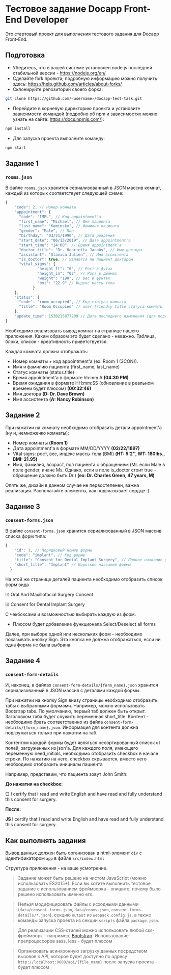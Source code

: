 # Тестовое задание Docapp Front-End Developer

Это стартовый проект для выполнения тестового задания для Docapp Front-End.

## Подготовка

 - Убедитесь, что в вашей системе установлен node.js последней стабильной версии - https://nodejs.org/en/
 - Сделайте fork проекта; подробную информацию можно получить здесь:
 https://help.github.com/articles/about-forks/
 - Склонируйте репозиторий своего форка:
```sh
git clone https://github.com/<username>/docapp-test-task.git
```
 - Перейдите в корневую директорию проекта и установите зависимости  командой (подробно об npm и зависимостях можно узнать на сайте: https://docs.npmjs.com/):
```sh
npm install
```
 - Для запуска проекта выполните команду:
```sh
npm start
```

## Задание 1

### `rooms.json`

В файле `rooms.json` хранится сериализованный в JSON массив комнат, каждый из которых соответствует следующей схеме:

```javascript
{
    "code": 2, // Номер комнаты
    "appointment": {
      "code": "IMPL", // Код appointment'a
      "first_name": "Michael", // Имя пациента
      "last_name": "Kaminsky", // Фамилия пациента
      "gender": "Male", // Пол
      "birthday": "03/21/1990", // Дата рождения
      "start_date": "06/13/2019", // Дата appointment'a
      "start_time": "14:00", // Время appointment'a
      "doctor_title": "Dr. Henrietta Jacoby", // Имя доктора
      "assistant": "Slavica Julien", // Имя ассистента
      "is_doctor": true, // Является ли пациент доктором
      "vital_signs": {
              "height_ft": "6", // Рост в футах
              "height_in": "02", // Рост в дюймах
              "weight": "190", // Вес в фунтах
              "bmi": "22.9" // Индекс массы тела
            }
    },
    "status": {
      "code": "room_occupied", // Код статуса комнаты
      "title": "Room Occupied" // user-friendly title статуса комнаты
    },
    "update_time": 1530215877209 // Дата последнего изменения (для подсчета времени ожидания)
}
```

Необходимо реализовать вывод комнат на странице нашего приложения. Каким образом это будет сделано - неважно. Таблица, блоки, список - креативность приветствуется.

Каждая комната должна отображать:
- Номер комнаты + код appointment'а (ex. Room 1 (3CON)).
- Имя и фамилию пациента (first_name, last_name)
- Статус комнаты (status.title)
- Время appointment'a в формате hh:mm A **(04:30 PM)**
- Время ожидания в формате HH:mm:SS (обновление в реальном времени будет плюсом) **(00:32:46)**
- Имя доктора **(D: Dr. Dave Brown)**
- Имя ассистента **(A: Nancy Robinson)**

## Задание 2

При нажатии на комнату необходимо отобразить детали appointment'a (ну и, немножечко комнаты):
- Номер комнаты **(Room 1)**
- Дата appointment'a в формате MM/DD/YYYY **(02/22/1897)**
- Vital signs: рост, вес, индекс массы тела (BMI) **(HT: 5'2'', WT: 180lbs., BMI: 21.95)**
- Имя, фамилия, возраст, пол пациента с обращением (Mr. если Male в поле gender, иначе Ms. Однако, если в поле is_doctor стоит true - обращение должно быть Dr.) **(ex: Dr. Charles Green, 47 years, M)**

Опять же, дизайн в данном случае не первостепенен, важна реализация. Располагайте элементы, как подсказывает сердце :)

## Задание 3

### `consent-forms.json`
В файле `consent-forms.json` хранится сериализованный в JSON массив списка форм типа:

```javascript
{
    "id": 1, // Порядковый номер формы
    "code": "implant", // Код формы
    "title": "Consent for Dental Implant Surgery", // Полное название формы
    "short_title": "Implant" // Короткое название формы
  }
```

На этой же странице деталей пациента необходимо отобразить список форм вида 
 
 ☑ Oral And Maxillofacial Surgery Consent
 
 ☑ Consent for Dental Implant Surgery

С чекбоксами и возможностью выбирать каждую из форм.

- Плюсом будет добавление функционала Select/Deselect all forms

Далее, при выборе одной или нескольких форм - необходимо показывать кнопку Sign. Эта кнопка не должна отображаться, если ни одна форма не была выбрана.


## Задание 4

### `consent-form-details`

И, наконец, в файлах `consent-form-details/{form_name}.json` хранится сериализованный в JSON массив с деталями каждой формы.

При нажатии на кнопку Sign внизу страницы необходимо отобразить табы с выбранными формами. Например, можно использовать Bootstrap tabs. По умолчанию, первый таб должен быть открыт. Заголовком таба будет служить переменная short_title. Контент - необходимо брать соответственно из файла `consent-form-details/{form_name}.json`. Информация для контента должна подгружаться только при нажатии на таб.

Контентом каждой формы будет являться несортированный список `ul` полей, загруженных из json'a. Для каждого поля, имеющего переменную need_initials, необходимо отобразить checkbox в начале строки. По нажатию на него, checkbox скрывается, вместо него необходимо отобразить инициалы пациента

Например, представим, что пациента зовут John Smith:

**До нажатия на checkbox:**

▢ I certify that I read and write English and have read and fully understand this consent for surgery.  

**После:**

**JS** I certify that I read and write English and have read and fully understand this consent for surgery.  

 
## Как выполнять задания

Вывод данных должен быть организован в html-элемент `div` с идентификатором `app` в файле `src/index.html`

Структура приложения - на ваше усмотрение.

> Задание может быть решено на чистом JavaScript (можно использовать ES2015+). Если вы хотите выполнить тестовое задание с использованием фреймворка - опишите, почему было решено использовать именно его.

> Нельзя модифицировать файлы с исходными данными (`data/consent-forms.json`, `data/rooms.json`, `consent-forms-details/*.json`), секцию `output` из `webpack.config.js`, а также команды запуска проекта из секции `scripts` файла `package.json`.

> Для реализации CSS-стилей можно использовать любой css-фреймворк - например, [Bootstrap](https://getbootstrap.com/). Использование препроцессоров sass, less - будет плюсом

> Организовать асинхронную загрузку данных посредством вызовов к API, которое будет доступно по адресу `http://localhost:9000/api/{file_name}` после запуска проекта - будет плюсом

